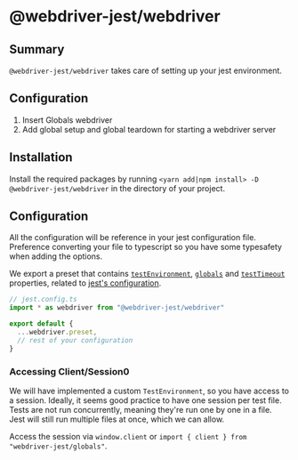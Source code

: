 # @webdriver-jest/webdriver

## Summary

`@webdriver-jest/webdriver` takes care of setting up your jest environment.

## Configuration

1. Insert Globals webdriver
2. Add global setup and global teardown for starting a webdriver server

## Installation

Install the required packages by running `<yarn add|npm install> -D @webdriver-jest/webdriver` in the directory of your project.

## Configuration

All the configuration will be reference in your jest configuration file. Preference converting your file to typescript so you have some typesafety when adding the options.

We export a preset that contains [`testEnvironment`](https://jestjs.io/docs/configuration#testenvironment-string), [`globals`](https://jestjs.io/docs/configuration#globals-object) and [`testTimeout`](https://jestjs.io/docs/configuration#testtimeout-number) properties, related to [jest's configuration](https://jestjs.io/docs/configuration#options).

```ts
// jest.config.ts
import * as webdriver from "@webdriver-jest/webdriver"

export default {
  ...webdriver.preset,
  // rest of your configuration
}
```

### Accessing Client/Session0

We will have implemented a custom `TestEnvironment`, so you have access to a session.
Ideally, it seems good practice to have one session per test file.
Tests are not run concurrently, meaning they're run one by one in a file. Jest will still run multiple files at once, which we can allow.

Access the session via `window.client` or `import { client } from "webdriver-jest/globals"`.
